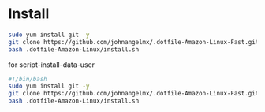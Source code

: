 # Install

```bash
sudo yum install git -y
git clone https://github.com/johnangelmx/.dotfile-Amazon-Linux-Fast.git
bash .dotfile-Amazon-Linux/install.sh
```

for script-install-data-user

```bash
#!/bin/bash
sudo yum install git -y
git clone https://github.com/johnangelmx/.dotfile-Amazon-Linux-Fast.git
bash .dotfile-Amazon-Linux/install.sh
```
